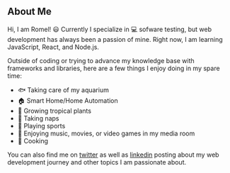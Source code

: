 ## About Me

Hi, I am Romel! 😃 Currently I specialize in 💻 sofware testing, but web development has always been a passion of mine. Right now, I am learning JavaScript, React, and Node.js.

Outside of coding or trying to advance my knowledge base with frameworks and libraries, here are a few things I enjoy doing in my spare time:

  - 🐟 Taking care of my aquarium
  - 🏠 Smart Home/Home Automation
  - 🌱 Growing tropical plants 
  - 🛌 Taking naps
  - 🏈 Playing sports
  - 🎥 Enjoying music, movies, or video games in my media room
  - 🍳 Cooking

You can also find me on [twitter](https://www.twitter.com/omerome) as well as [linkedin](https://www.linkedin.com/in/romelwilliams/) posting about my web development journey and other topics I am passionate about.
